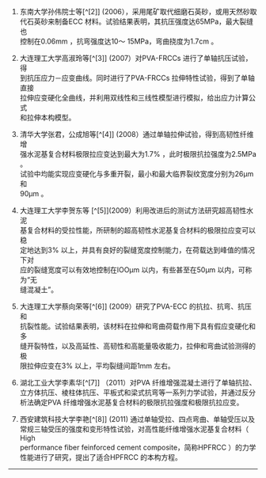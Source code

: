 1. 东南大学孙伟院士等[^[2]]  \(2006），采用尾矿取代细磨石英砂，或用天然砂取代石英砂来制备ECC 材料。试验结果表明，其抗压强度达65MPa，最大裂缝也  
   控制在0.06mm ，抗弯强度达10～ 15MPa，弯曲挠度为1.7cm 。

2. 大连理工大学高淑玲等[^[3]] \(2007）对PVA-FRCCs 进行了单轴抗压试验，得  
   到抗压应力－应变曲线。同时进行了PVA-FRCCs 拉伸特性试验，得到了单轴直接  
   拉伸应变硬化全曲线，并利用双线性和三线性模型进行模拟，给出应力计算公式  
   和拉伸本构模型。

3. 清华大学张君，公成旭等[^[4]] \(2008）通过单轴拉伸试验，得到高韧性纤维增  
   强水泥基复合材料极限拉应变达到最大为1.7% ，此时极限抗拉强度为2.5MPa 。  
   试验中均能实现应变硬化与多重开裂，最小和最大临界裂纹宽度分别为26μm 和  
   90μm 。

4. 大连理工大学李贺东等 [^[5]]\(2009）利用改进后的测试方法研究超高韧性水泥  
   基复合材料的受拉性能，所研制的超高韧性水泥基复合材料的极限拉应变可以稳  
   定地达到3% 以上，并具有良好的裂缝宽度控制能力，在荷载达到峰值的情况下对  
   应的裂缝宽度可以有效地控制在lOOμm 以内，有些甚至在50μm 以内，可称为“无  
   缝混凝土”。

5. 大连理工大学蔡向荣等[^[6]] \(2009）研究了PVA-ECC 的抗拉、抗弯、抗压和  
   抗裂性能。试验结果表明，该材料在拉伸和弯曲荷载作用下具有假应变硬化和多  
   缝开裂特性，以及高延性、高韧性和高能量吸收能力，拉伸和弯曲试验测得的极  
   限拉伸应变在3% 以上，平均裂缝间距1mm 左右。

6. 湖北工业大学李素华[^[7]] （2011）对PVA 纤维增强混凝土进行了单轴抗拉、立方体抗压、棱柱体抗压、平板式和梁式抗弯等一系列力学试验，并通过反分析法确定PVA 纤维增强水泥基复合材料的极限抗拉强度和极限抗拉应变。

7. 西安建筑科技大学李艳[^[8]] \(2011\) 通过单轴受拉、四点弯曲、单轴受压以及常规三轴受压的强度和变形特性试验，对高性能纤维增强水泥基复合材料（ High  
   performance fiber feinforced cement composite，简称HPFRCC ）的力学性能进行了研究，提出了适合HPFRCC 的本构方程。

---



